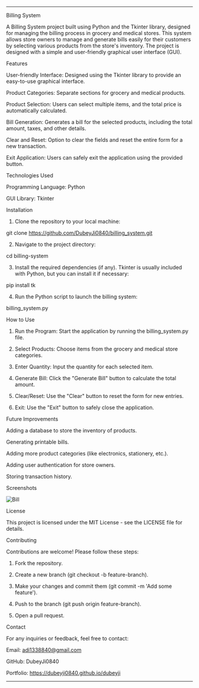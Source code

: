 


---

Billing System

A Billing System project built using Python and the Tkinter library, designed for managing the billing process in grocery and medical stores. This system allows store owners to manage and generate bills easily for their customers by selecting various products from the store's inventory. The project is designed with a simple and user-friendly graphical user interface (GUI).

Features

User-friendly Interface: Designed using the Tkinter library to provide an easy-to-use graphical interface.

Product Categories: Separate sections for grocery and medical products.

Product Selection: Users can select multiple items, and the total price is automatically calculated.

Bill Generation: Generates a bill for the selected products, including the total amount, taxes, and other details.

Clear and Reset: Option to clear the fields and reset the entire form for a new transaction.

Exit Application: Users can safely exit the application using the provided button.


Technologies Used

Programming Language: Python

GUI Library: Tkinter


Installation

1. Clone the repository to your local machine:

git clone https://github.com/DubeyJi0840/billing_system.git


2. Navigate to the project directory:

cd billing-system


3. Install the required dependencies (if any). Tkinter is usually included with Python, but you can install it if necessary:

pip install tk


4. Run the Python script to launch the billing system:

billing_system.py



How to Use

1. Run the Program: Start the application by running the billing_system.py file.


2. Select Products: Choose items from the grocery and medical store categories.


3. Enter Quantity: Input the quantity for each selected item.


4. Generate Bill: Click the "Generate Bill" button to calculate the total amount.


5. Clear/Reset: Use the "Clear" button to reset the form for new entries.


6. Exit: Use the "Exit" button to safely close the application.



Future Improvements

Adding a database to store the inventory of products.

Generating printable bills.

Adding more product categories (like electronics, stationery, etc.).

Adding user authentication for store owners.

Storing transaction history.


Screenshots

![Bill](https://github.com/user-attachments/assets/d2214990-fb86-4a74-a6bc-5c83947376c7)



License

This project is licensed under the MIT License - see the LICENSE file for details.

Contributing

Contributions are welcome! Please follow these steps:

1. Fork the repository.


2. Create a new branch (git checkout -b feature-branch).


3. Make your changes and commit them (git commit -m 'Add some feature').


4. Push to the branch (git push origin feature-branch).


5. Open a pull request.



Contact

For any inquiries or feedback, feel free to contact:

Email: adi1338840@gmail.com

GitHub: DubeyJi0840

Portfolio: https://dubeyji0840.github.io/dubeyji



---
